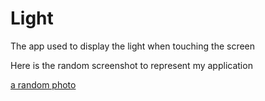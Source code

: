 # Light
The app used to display the light when touching the screen

Here is the random screenshot to represent my application

[a random photo](htpp:://www.picsu.photo/200/200)

